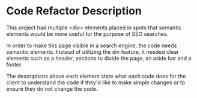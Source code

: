 # Code Refactor Description

This project had multiple &lt;div&gt; elements placed in spots that semantic elements would be more useful for the purpose of SEO searches.

In order to make this page visible in a search engine, the code needs semantic elements. Instead of utilizing the div feature, it needed clear elements such as a header, sections to divide the page, an aside bar and a footer.

The descriptions above each element state what each code does for the client to understand the code if they'd like to make simple changes or to ensure they do not change the code.
